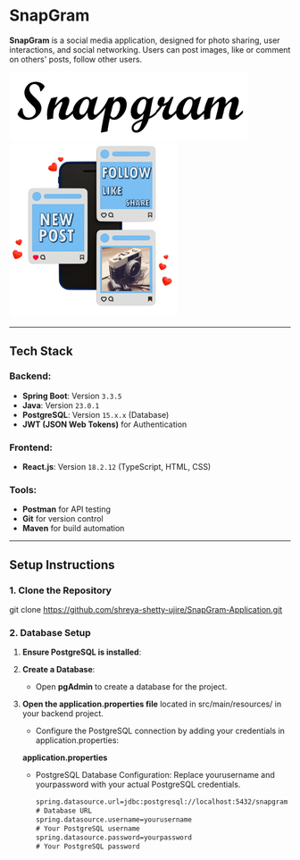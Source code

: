 
# SnapGram

**SnapGram** is a social media application, designed for photo sharing, user interactions, and social networking. Users can post images, like or comment on others' posts, follow other users.

![Snapgram](snapgram-frontend/src/assets/images/name.png)
<img src="snapgram-frontend/src/assets/images/image1.PNG" alt="Snapgram" width="300" height="auto" />


---

## Tech Stack

### Backend:
- **Spring Boot**: Version `3.3.5`
- **Java**: Version `23.0.1`
- **PostgreSQL**: Version `15.x.x` (Database)
- **JWT (JSON Web Tokens)** for Authentication

### Frontend:
- **React.js**: Version `18.2.12` (TypeScript, HTML, CSS)

### Tools:
- **Postman** for API testing
- **Git** for version control
- **Maven** for build automation

---

## Setup Instructions

### 1. Clone the Repository

git clone https://github.com/shreya-shetty-ujire/SnapGram-Application.git

### 2. Database Setup

1. **Ensure PostgreSQL is installed**:

2. **Create a Database**:
   - Open **pgAdmin** to create a database for the project.
3. **Open the application.properties file** located in src/main/resources/ in your backend project.
   - Configure the PostgreSQL connection by adding your credentials in application.properties:

   **application.properties** 
   - PostgreSQL Database Configuration: Replace yourusername and yourpassword with your actual PostgreSQL credentials.
     
      ```properties
      spring.datasource.url=jdbc:postgresql://localhost:5432/snapgram        # Database URL
      spring.datasource.username=yourusername                                # Your PostgreSQL username
      spring.datasource.password=yourpassword                                # Your PostgreSQL password


   
